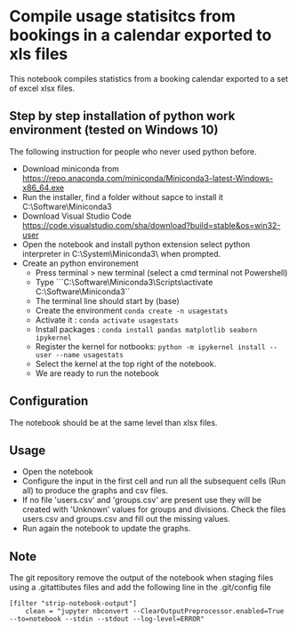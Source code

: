 # Compile usage statisitcs from bookings in a calendar exported to xls files

This notebook compiles statistics from a booking calendar exported to a set of excel xlsx files.

## Step by step installation of python work environment (tested on Windows 10)

The following instruction for people who never used python before.

- Download miniconda from https://repo.anaconda.com/miniconda/Miniconda3-latest-Windows-x86_64.exe
- Run the installer, find a folder without sapce to install it C:\Software\Miniconda3
- Download Visual Studio Code https://code.visualstudio.com/sha/download?build=stable&os=win32-user
- Open the notebook and install python extension  select python interpreter in C:\System\Miniconda3\ when prompted.
- Create an python environement
    - Press terminal > new terminal (select a cmd terminal not Powershell)
    - Type ```C:\Software\Miniconda3\Scripts\activate C:\Software\Miniconda3\``
    - The terminal line should start by (base)
    - Create the environment ```conda create -n usagestats```
    - Activate it : ```conda activate usagestats```
    - Install packages : ```conda install pandas matplotlib seaborn ipykernel```
    - Register the kernel for notbooks: ```python -m ipykernel install --user --name usagestats```
    - Select the kernel at the top right of the notebook.
    - We are ready to run the notebook

## Configuration
The notebook should be at the same level than xlsx files.

## Usage
- Open the notebook
- Configure the input in the first cell and run all the subsequent cells (Run all) to produce the graphs and csv files.
- If no file 'users.csv' and 'groups.csv' are present use they will be created with 'Unknown' values for groups and divisions. Check the files users.csv and groups.csv and fill out the missing values.
- Run again the notebook to update the graphs.


## Note
The git repository remove the output of the notebook when staging files using a .gitattibutes files and add the following line in the .git/config file
```
[filter "strip-notebook-output"]
    clean = "jupyter nbconvert --ClearOutputPreprocessor.enabled=True --to=notebook --stdin --stdout --log-level=ERROR"
```